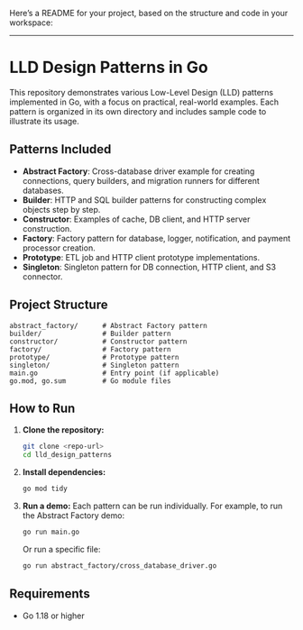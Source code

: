 Here’s a README for your project, based on the structure and code in your workspace:

---

# LLD Design Patterns in Go

This repository demonstrates various Low-Level Design (LLD) patterns implemented in Go, with a focus on practical, real-world examples. Each pattern is organized in its own directory and includes sample code to illustrate its usage.

## Patterns Included

-   **Abstract Factory**: Cross-database driver example for creating connections, query builders, and migration runners for different databases.
-   **Builder**: HTTP and SQL builder patterns for constructing complex objects step by step.
-   **Constructor**: Examples of cache, DB client, and HTTP server construction.
-   **Factory**: Factory pattern for database, logger, notification, and payment processor creation.
-   **Prototype**: ETL job and HTTP client prototype implementations.
-   **Singleton**: Singleton pattern for DB connection, HTTP client, and S3 connector.

## Project Structure

```
abstract_factory/      # Abstract Factory pattern
builder/               # Builder pattern
constructor/           # Constructor pattern
factory/               # Factory pattern
prototype/             # Prototype pattern
singleton/             # Singleton pattern
main.go                # Entry point (if applicable)
go.mod, go.sum         # Go module files
```

## How to Run

1. **Clone the repository:**

    ```sh
    git clone <repo-url>
    cd lld_design_patterns
    ```

2. **Install dependencies:**

    ```sh
    go mod tidy
    ```

3. **Run a demo:**
   Each pattern can be run individually. For example, to run the Abstract Factory demo:
    ```sh
    go run main.go
    ```
    Or run a specific file:
    ```sh
    go run abstract_factory/cross_database_driver.go
    ```

## Requirements

-   Go 1.18 or higher
